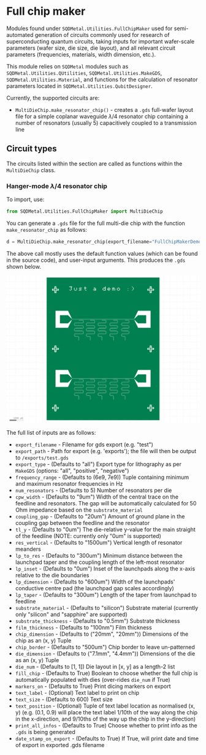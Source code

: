 # Full chip maker

Modules found under `SQDMetal.Utilities.FullChipMaker` used for semi-automated generation of circuits commonly used for research of superconducting quantum circuits, taking inputs for important wafer-scale parameters (wafer size, die size, die layout), and all relevant circuit parameters (frequencies, materials, width dimension, etc.). 

This module relies on `SQDMetal` modules such as `SQDMetal.Utilities.QUtilities`, `SQDMetal.Utilities.MakeGDS`, `SQDMetal.Utilities.Material`, and functions for the calculation of resonator parameters located in `SQDMetal.Utilities.QubitDesigner`.

Currently, the supported circuits are:

- `MultiDieChip.make_resonator_chip()` - creates a `.gds` full-wafer layout file for a simple coplanar waveguide $\lambda/4$ resonator chip containing a number of resonators (usually 5) capacitively coupled to a transmission line


## Circuit types

The circuits listed within the section are called as functions within the `MultiDieChip` class.


### Hanger-mode $\lambda/4$ resonator chip

To import, use:
```python
from SQDMetal.Utilities.FullChipMaker import MultiDieChip
```

You can generate a `.gds` file for the full multi-die chip with the function `make_resonator_chip` as follows:

```python
d = MultiDieChip.make_resonator_chip(export_filename="FullChipMakerDemo", export_path='gds_designs', cpw_width="25um",export_type="positive", text_label="Just a demo :)", chip_dimension=("8.4mm", "10.6mm"), text_size=400, text_position=(0.2, 0.9))
```

The above call mostly uses the default function values (which can be found in the source code), and user-input arguments. This produces the `.gds` shown below.

![Example output from the make_resonator_chip function in the MultiDieChip class.](FullChipMaker.png)

The full list of inputs are as follows:
- `export_filename` - Filename for gds export (e.g. "test")
- `export_path` - Path for export (e.g. 'exports'); the file will then be output to `/exports/test.gds`
- `export_type` - (Defaults to "all") Export type for lithography as per `MakeGDS` (options: "all", "positive", "negative")
- `frequency_range` - (Defaults to (6e9, 7e9)) Tuple containing minimum and maximum resonator frequencies in Hz
- `num_resonators` - (Defaults to 5) Number of resonators per die
- `cpw_width` - (Defaults to "9um") Width of the central trace on the feedline and resonators. The gap will be automatically calculated for 50 Ohm impedance based on the `substrate_material`
- `coupling_gap` - (Defaults to "20um") Amount of ground plane in the coupling gap between the feedline and the resonator
- `tl_y` - (Defaults to "0um") The die-relative y-value for the main straight of the feedline (NOTE: currently only "0um" is supported)
- `res_vertical` - (Defaults to "1500um") Vertical length of resonator meanders
- `lp_to_res` - (Defaults to "300um") Minimum distance between the launchpad taper and the coupling length of the left-most resonator
- `lp_inset` - (Defaults to "0um") Inset of the launchpads along the x-axis relative to the die boundaries
- `lp_dimension` - (Defaults to "600um") Width of the launchpads' conductive centre pad (the launchpad gap scales accordingly)
- `lp_taper` - (Defaults to "300um") Length of the taper from launchpad to feedline
- `substrate_material` - (Defaults to "silicon") Substrate material (currently only "silicon" and "sapphire" are supported)
- `substrate_thickness` - (Defaults to "0.5mm") Substrate thickness
- `film_thickness` - (Defaults to "100nm") Film thickness
- `chip_dimension` - (Defaults to ("20mm", "20mm")) Dimensions of the chip as an (x, y) Tuple
- `chip_border` - (Defaults to "500um") Chip border to leave un-patterned
- `die_dimension` - (Defaults to ("7.1mm", "4.4mm")) Dimensions of the die as an (x, y) Tuple
- `die_num` - (Defaults to [1, 1]) Die layout in [x, y] as a length-2 list
- `fill_chip` - (Defaults to True) Boolean to choose whether the full chip is automatically populated with dies (over-rides `die_num` if True)
- `markers_on` - (Defaults to True) Print dicing markers on export
- `text_label` - (Optional) Text label to print on chip
- `text_size` - (Defaults to 600) Text size
- `text_position` - (Optional) Tuple of text label location as normalised (x, y) (e.g. (0.1, 0.9) will place the text label 1/10th of the way along the chip in the x-direction, and 9/10ths of the way up the chip in the y-direction)
- `print_all_infos` - (Defaults to True) Choose whether to print info as the `.gds` is being generated
- `date_stamp_on_export` - (Defaults to True) If True, will print date and time of export in exported .gds filename



